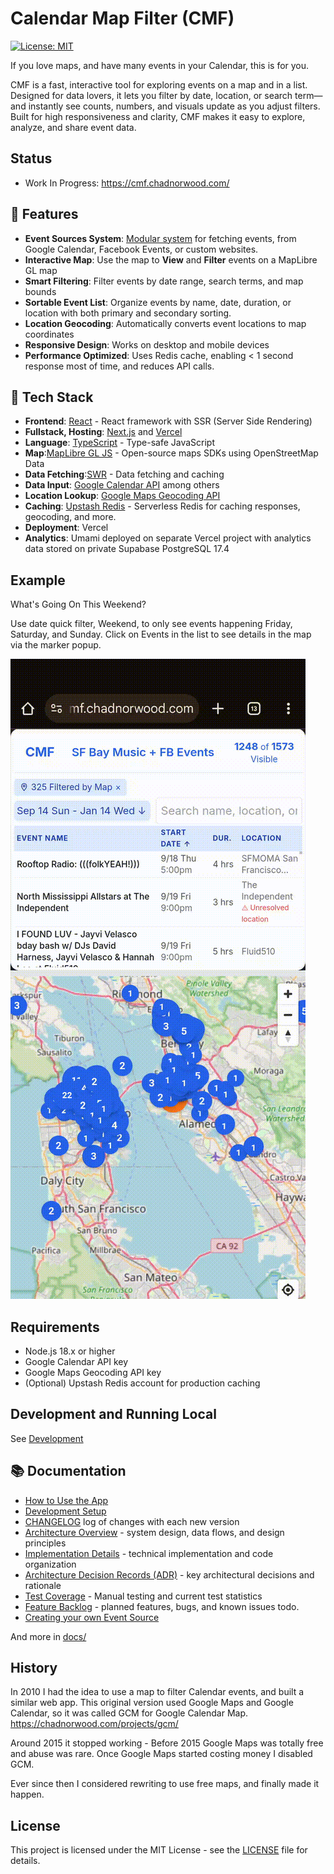 # Calendar Map Filter (CMF)

[![License: MIT](https://img.shields.io/badge/License-MIT-blue.svg)](https://opensource.org/licenses/MIT)

If you love maps, and have many events in your Calendar, this is for you.

CMF is a fast, interactive tool for exploring events on a map and in a list.
Designed for data lovers, it lets you filter by date, location, or search term—and instantly see counts, numbers, and visuals update as you adjust filters.
Built for high responsiveness and clarity, CMF makes it easy to explore, analyze, and share event data.

## Status

- Work In Progress: https://cmf.chadnorwood.com/

## 🌟 Features

- **Event Sources System**: [Modular system](src/lib/api/eventSources/README.md) for fetching events, from Google Calendar, Facebook Events, or custom websites.
- **Interactive Map**: Use the map to **View** and **Filter** events on a MapLibre GL map
- **Smart Filtering**: Filter events by date range, search terms, and map bounds
- **Sortable Event List**: Organize events by name, date, duration, or location with both primary and secondary sorting.
- **Location Geocoding**: Automatically converts event locations to map coordinates
- **Responsive Design**: Works on desktop and mobile devices
- **Performance Optimized**: Uses Redis cache, enabling < 1 second response most of time, and reduces API calls.

## 🔗 Tech Stack

- **Frontend**: [React](https://reactjs.org/) - React framework with SSR (Server Side Rendering)
- **Fullstack, Hosting**: [Next.js](https://nextjs.org/) and [Vercel](https://vercel.com/docs/frameworks/nextjs)
- **Language**: [TypeScript](https://www.typescriptlang.org/) - Type-safe JavaScript
- **Map**:[MapLibre GL JS](https://maplibre.org/) - Open-source maps SDKs using OpenStreetMap Data
- **Data Fetching**:[SWR](https://swr.vercel.app/) - Data fetching and caching
- **Data Input**: [Google Calendar API](https://developers.google.com/calendar) among others
- **Location Lookup**: [Google Maps Geocoding API](https://developers.google.com/maps/documentation/geocoding/requests-geocoding)
- **Caching**: [Upstash Redis](https://upstash.com/) - Serverless Redis for caching responses, geocoding, and more.
- **Deployment**: Vercel
- **Analytics**: Umami deployed on separate Vercel project with analytics data stored on private Supabase PostgreSQL 17.4

## Example

What's Going On This Weekend?

Use date quick filter, Weekend, to only see events happening Friday, Saturday, and Sunday.
Click on Events in the list to see details in the map via the marker popup.

![Showing Weekend Filter for SF](docs/images/sf-weekend-2025-10-14.gif)

## Requirements

- Node.js 18.x or higher
- Google Calendar API key
- Google Maps Geocoding API key
- (Optional) Upstash Redis account for production caching

## Development and Running Local

See [Development](docs/development.md)

## 📚 Documentation

- [How to Use the App](docs/usage.md)
- [Development Setup](docs/development.md)
- [CHANGELOG](CHANGELOG.md) log of changes with each new version
- [Architecture Overview](docs/ARCHITECTURE.md) - system design, data flows, and design principles
- [Implementation Details](docs/implementation.md) - technical implementation and code organization
- [Architecture Decision Records (ADR)](docs/adr/README.md) - key architectural decisions and rationale
- [Test Coverage](docs/tests.md) - Manual testing and current test statistics
- [Feature Backlog](docs/todo.md) - planned features, bugs, and known issues todo.
- [Creating your own Event Source](src/lib/api/eventSources)

And more in [docs/](docs/)

## History

In 2010 I had the idea to use a map to filter Calendar events, and built a similar web app.
This original version used Google Maps and Google Calendar, so it was called GCM for Google Calendar Map.
https://chadnorwood.com/projects/gcm/

Around 2015 it stopped working - Before 2015 Google Maps was totally free and abuse was rare. Once Google Maps started costing money I disabled GCM.

Ever since then I considered rewriting to use free maps, and finally made it happen.

## License

This project is licensed under the MIT License - see the [LICENSE](LICENSE) file for details.
